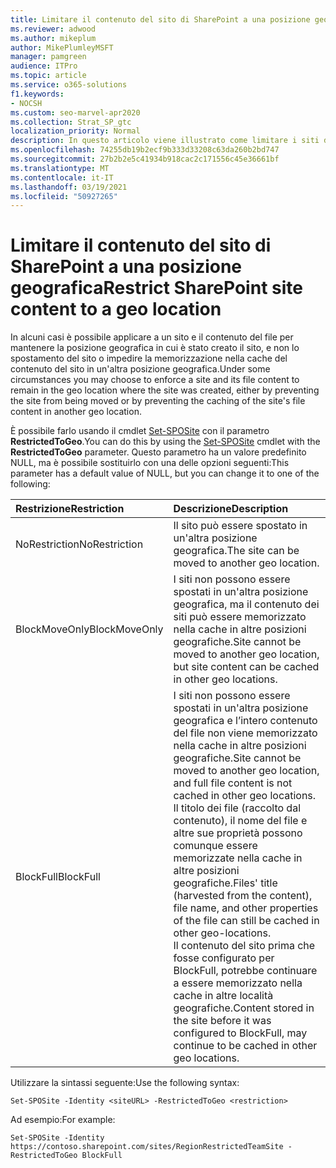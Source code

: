 ```yaml
---
title: Limitare il contenuto del sito di SharePoint a una posizione geografica
ms.reviewer: adwood
ms.author: mikeplum
author: MikePlumleyMSFT
manager: pamgreen
audience: ITPro
ms.topic: article
ms.service: o365-solutions
f1.keywords:
- NOCSH
ms.custom: seo-marvel-apr2020
ms.collection: Strat_SP_gtc
localization_priority: Normal
description: In questo articolo viene illustrato come limitare i siti di SharePoint a una posizione geografica specificata in un ambiente multi-geografico.
ms.openlocfilehash: 74255db19b2ecf9b333d33208c63da260b2bd747
ms.sourcegitcommit: 27b2b2e5c41934b918cac2c171556c45e36661bf
ms.translationtype: MT
ms.contentlocale: it-IT
ms.lasthandoff: 03/19/2021
ms.locfileid: "50927265"
---
```

# <a name="restrict-sharepoint-site-content-to-a-geo-location"></a><span data-ttu-id="5d614-103">Limitare il contenuto del sito di SharePoint a una posizione geografica</span><span class="sxs-lookup"><span data-stu-id="5d614-103">Restrict SharePoint site content to a geo location</span></span>

<span data-ttu-id="5d614-104">In alcuni casi è possibile applicare a un sito e il contenuto del file per mantenere la posizione geografica in cui è stato creato il sito, e non lo spostamento del sito o impedire la memorizzazione nella cache del contenuto del sito in un'altra posizione geografica.</span><span class="sxs-lookup"><span data-stu-id="5d614-104">Under some circumstances you may choose to enforce a site and its file content to remain in the geo location where the site was created, either by preventing the site from being moved or by preventing the caching of the site's file content in another geo location.</span></span>

<span data-ttu-id="5d614-105">È possibile farlo usando il cmdlet [Set-SPOSite](/powershell/module/sharepoint-online/set-sposite) con il parametro **RestrictedToGeo**.</span><span class="sxs-lookup"><span data-stu-id="5d614-105">You can do this by using the [Set-SPOSite](/powershell/module/sharepoint-online/set-sposite) cmdlet with the **RestrictedToGeo** parameter.</span></span> <span data-ttu-id="5d614-106">Questo parametro ha un valore predefinito NULL, ma è possibile sostituirlo con una delle opzioni seguenti:</span><span class="sxs-lookup"><span data-stu-id="5d614-106">This parameter has a default value of NULL, but you can change it to one of the following:</span></span>

|<span data-ttu-id="5d614-107">Restrizione</span><span class="sxs-lookup"><span data-stu-id="5d614-107">Restriction</span></span>|<span data-ttu-id="5d614-108">Descrizione</span><span class="sxs-lookup"><span data-stu-id="5d614-108">Description</span></span>|
|:----------|:----------|
|<span data-ttu-id="5d614-109">NoRestriction</span><span class="sxs-lookup"><span data-stu-id="5d614-109">NoRestriction</span></span>|<span data-ttu-id="5d614-110">Il sito può essere spostato in un'altra posizione geografica.</span><span class="sxs-lookup"><span data-stu-id="5d614-110">The site can be moved to another geo location.</span></span>|
|<span data-ttu-id="5d614-111">BlockMoveOnly</span><span class="sxs-lookup"><span data-stu-id="5d614-111">BlockMoveOnly</span></span>|<span data-ttu-id="5d614-112">I siti non possono essere spostati in un'altra posizione geografica, ma il contenuto dei siti può essere memorizzato nella cache in altre posizioni geografiche.</span><span class="sxs-lookup"><span data-stu-id="5d614-112">Site cannot be moved to another geo location, but site content can be cached in other geo locations.</span></span>|
|<span data-ttu-id="5d614-113">BlockFull</span><span class="sxs-lookup"><span data-stu-id="5d614-113">BlockFull</span></span>|<span data-ttu-id="5d614-114">I siti non possono essere spostati in un'altra posizione geografica e l’intero contenuto del file non viene memorizzato nella cache in altre posizioni geografiche.</span><span class="sxs-lookup"><span data-stu-id="5d614-114">Site cannot be moved to another geo location, and full file content is not cached in other geo locations.</span></span> <span data-ttu-id="5d614-115">Il titolo dei file (raccolto dal contenuto), il nome del file e altre sue proprietà possono comunque essere memorizzate nella cache in altre posizioni geografiche.</span><span class="sxs-lookup"><span data-stu-id="5d614-115">Files' title (harvested from the content), file name, and other properties of the file can still be cached in other geo-locations.</span></span><br><span data-ttu-id="5d614-116">Il contenuto del sito prima che fosse configurato per BlockFull, potrebbe continuare a essere memorizzato nella cache in altre località geografiche.</span><span class="sxs-lookup"><span data-stu-id="5d614-116">Content stored in the site before it was configured to BlockFull, may continue to be cached in other geo locations.</span></span>|

<span data-ttu-id="5d614-117">Utilizzare la sintassi seguente:</span><span class="sxs-lookup"><span data-stu-id="5d614-117">Use the following syntax:</span></span>

`Set-SPOSite -Identity <siteURL> -RestrictedToGeo <restriction>`

<span data-ttu-id="5d614-118">Ad esempio:</span><span class="sxs-lookup"><span data-stu-id="5d614-118">For example:</span></span>

`Set-SPOSite -Identity https://contoso.sharepoint.com/sites/RegionRestrictedTeamSite -RestrictedToGeo BlockFull`